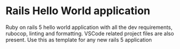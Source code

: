 # Rails Hello World application

Ruby on rails 5 hello world application with all the dev requirements, rubocop, linting and formatting. VSCode related project files are also present. Use this as template for any new rails 5 application
